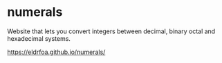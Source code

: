 # numerals
Website that lets you convert integers between decimal, binary octal and hexadecimal systems.

https://eldrfoa.github.io/numerals/
